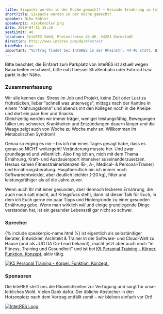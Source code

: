 ```yaml
---
title: Sixpacks werden in der Küche gemacht! – Gesunde Ernährung im (stressigen) Softwarealltag
shortTitle: Sixpacks werden in der Küche gemacht!
speaker: Niko Köbler
speakerpic: nikokoebler.png
date: 2019-04-11 18:30
seatLimit: 40
location: InteRES GmbH, Rheinstrasse 44-46, 64283 Darmstadt
direction: http://www.interes.com/de/#kontakt
hidePub: true
important: "Vortrag findet bei InteRES in der Rheinstr. 44-46 statt. Bitte beachtet, die Einfahrt zum Parkplatz ist wegen Bauarbeiten erschwert."
---
```


Bitte beachtet, die Einfahrt zum Parkplatz von InteRES ist aktuell wegen Bauarbeiten erschwert, bitte nutzt besser Straßenbahn oder Fahrrad bzw parkt in der Nähe.

### Zusammenfassung

Wir alle kennen das: Stress im Job und Projekt, keine Zeit oder Lust zu frühstücken, lieber "schnell was unterwegs", mittags nach der Kantine in einem "Nahrungskoma" und abends mit den Kollegen noch in die Kneipe und dort ein paar Bier und Snacks.  
Gleichzeitig werden wir immer träger, weniger leistungsfähig, Bewegungen fallen uns schwerer, Krankheiten und Entzündungen dauern länger und die Waage zeigt auch von Woche zu Woche mehr an. Willkommen im Metabolischen Syndrom!

Genau so erging es mir – bis ich mir eines Tages gesagt habe, dass es genau so NICHT weitergeht! Veränderung musste her. Und zwar grundlegend und willentlich. Also fing ich an, mich mit dem Thema Ernährung, Kraft- und Ausdauersport intensiver auseinanderzusetzen. Heraus kamen Fitnesstrainerlizenzen (B-, A-, Medical- & Personal-Trainer) und Ernährungsberatung. Hauptberuflich bin ich immer noch Softwareentwickler, aber deutlich leichter (-20 kg), fitter und leistungsfähiger als all die Jahre zuvor.

Wenn auch Ihr mit einer gesunden, aber dennoch leckeren Ernährung, die auch noch satt macht, auf Kriegsfuss steht, dann ist dieser Talk für Euch, in dem ich Euch gerne ein paar Tipps und Hintergründe zu einer gesunden Ernährung gebe. Wenn man wirklich _will_ und einige grundlegende Dinge verstanden hat, ist ein gesunder Lebensstil gar nicht so schwer.

### Sprecher

{% include speakerpic-name.html %} ist eigentlich als selbständiger Berater, Entwickler, Architekt & Trainer in der Software- und Cloud-Welt zu Hause (und als JUG DA Co-Lead bekannt), macht jetzt aber auch noch "in Fitness, Training und Gesundheit" und ist bei [K5 Personal Training - Körper. Funktion. Konzept.](https://k5-training.de) aktiv tätig.

<a href="https://k5-training.de" target="_blank">
  <img src="/images/sponsors/k5.png" alt="K5 Personal Training - Körper. Funktion. Konzept."/>
</a>

### Sponsoren

Die InteRES stellt uns die Räumlichkeiten zur Verfügung und sorgt für unser leibliches Wohl. Vielen Dank dafür. Der übliche Abstecher in den Hotzenplotz nach dem Vortrag entfällt somit – wir bleiben einfach vor Ort!

[![InterRES Logo](/images/sponsors/interes.png)](http://www.interes.de/)
